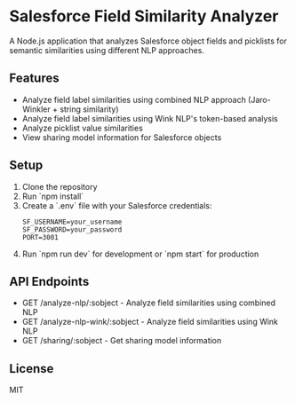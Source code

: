# Salesforce Field Similarity Analyzer

A Node.js application that analyzes Salesforce object fields and picklists for semantic similarities using different NLP approaches.

## Features

- Analyze field label similarities using combined NLP approach (Jaro-Winkler + string similarity)
- Analyze field label similarities using Wink NLP's token-based analysis
- Analyze picklist value similarities
- View sharing model information for Salesforce objects

## Setup

1. Clone the repository
2. Run \`npm install\`
3. Create a \`.env\` file with your Salesforce credentials:
   ```
   SF_USERNAME=your_username
   SF_PASSWORD=your_password
   PORT=3001
   ```
4. Run \`npm run dev\` for development or \`npm start\` for production

## API Endpoints

- GET /analyze-nlp/:sobject - Analyze field similarities using combined NLP
- GET /analyze-nlp-wink/:sobject - Analyze field similarities using Wink NLP
- GET /sharing/:sobject - Get sharing model information

## License

MIT
